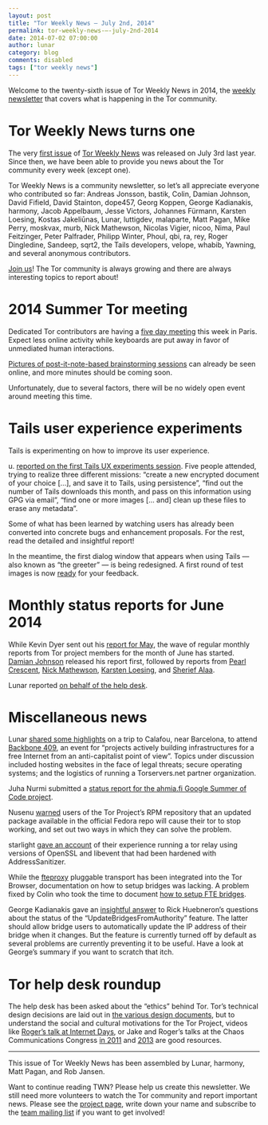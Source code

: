 ```yaml
---
layout: post
title: "Tor Weekly News — July 2nd, 2014"
permalink: tor-weekly-news-—-july-2nd-2014
date: 2014-07-02 07:00:00
author: lunar
category: blog
comments: disabled
tags: ["tor weekly news"]
---
```


Welcome to the twenty-sixth issue of Tor Weekly News in 2014, the [weekly newsletter](https://lists.torproject.org/cgi-bin/mailman/listinfo/tor-news) that covers what is happening in the Tor community.

Tor Weekly News turns one
=========================

The very [first issue](https://lists.torproject.org/pipermail/tor-talk/2013-July/028770.html) of [Tor Weekly News](https://trac.torproject.org/projects/tor/wiki/TorWeeklyNews) was released on July 3rd last year. Since then, we have been able to provide you news about the Tor community every week (except one).

Tor Weekly News is a community newsletter, so let’s all appreciate everyone who contributed so far: Andreas Jonsson, bastik, Colin, Damian Johnson, David Fifield, David Stainton, dope457, Georg Koppen, George Kadianakis, harmony, Jacob Appelbaum, Jesse Victors, Johannes Fürmann, Karsten Loesing, Kostas Jakeliūnas, Lunar, luttigdev, malaparte, Matt Pagan, Mike Perry, moskvax, murb, Nick Mathewson, Nicolas Vigier, nicoo, Nima, Paul Feitzinger, Peter Palfrader, Philipp Winter, Phoul, qbi, ra, rey, Roger Dingledine, Sandeep, sqrt2, the Tails developers, velope, whabib, Yawning, and several anonymous contributors.

[Join us](https://lists.torproject.org/cgi-bin/mailman/listinfo/news-team)! The Tor community is always growing and there are always interesting topics to report about!

2014 Summer Tor meeting
=======================

Dedicated Tor contributors are having a [five day meeting](https://trac.torproject.org/projects/tor/wiki/org/meetings/2014SummerDevMeeting) this week in Paris. Expect less online activity while keyboards are put away in favor of unmediated human interactions.

[Pictures of post-it-note-based brainstorming sessions](https://people.torproject.org/~isis/2014-summer-tor-dev-meeting.postits.tar.xz) can already be seen online, and more minutes should be coming soon.

Unfortunately, due to several factors, there will be no widely open event around meeting this time.

Tails user experience experiments
=================================

Tails is experimenting on how to improve its user experience.

u. [reported on the first Tails UX experiments session](https://mailman.boum.org/pipermail/tails-dev/2014-June/006200.html). Five people attended, trying to realize three different missions: “create a new encrypted document of your choice […], and save it to Tails, using persistence”, “find out the number of Tails downloads this month, and pass on this information using GPG via email”, “find one or more images [… and] clean up these files to erase any metadata”.

Some of what has been learned by watching users has already been converted into concrete bugs and enhancement proposals. For the rest, read the detailed and insightful report!

In the meantime, the first dialog window that appears when using Tails — also known as “the greeter” — is being redesigned. A first round of test images is now [ready](https://mailman.boum.org/pipermail/tails-dev/2014-June/006194.html) for your feedback.

Monthly status reports for June 2014
====================================

While Kevin Dyer sent out his [report for May](https://lists.torproject.org/pipermail/tor-reports/2014-June/000565.html), the wave of regular monthly reports from Tor project members for the month of June has started. [Damian Johnson](https://lists.torproject.org/pipermail/tor-reports/2014-June/000569.html) released his report first, followed by reports from [Pearl Crescent](https://lists.torproject.org/pipermail/tor-reports/2014-June/000570.html), [Nick Mathewson](https://lists.torproject.org/pipermail/tor-reports/2014-June/000572.html), [Karsten Loesing](https://lists.torproject.org/pipermail/tor-reports/2014-June/000573.html), and [Sherief Alaa](https://lists.torproject.org/pipermail/tor-reports/2014-June/000574.html).

Lunar reported [on behalf of the help desk](https://lists.torproject.org/pipermail/tor-reports/2014-July/000575.html).

Miscellaneous news
==================

Lunar [shared some highlights](https://lists.torproject.org/pipermail/tor-reports/2014-June/000568.html) on a trip to Calafou, near Barcelona, to attend [Backbone 409](http://backbone409.calafou.org/), an event for “projects actively building infrastructures for a free Internet from an anti-capitalist point of view”. Topics under discussion included hosting websites in the face of legal threats; secure operating systems; and the logistics of running a Torservers.net partner organization.

Juha Nurmi submitted a [status report for the ahmia.fi Google Summer of Code project](https://lists.torproject.org/pipermail/tor-reports/2014-June/000571.html).

Nusenu [warned](https://lists.torproject.org/pipermail/tor-talk/2014-June/033463.html) users of the Tor Project’s RPM repository that an updated package available in the official Fedora repo will cause their tor to stop working, and set out two ways in which they can solve the problem.

starlight [gave an account](https://lists.torproject.org/pipermail/tor-relays/2014-June/004821.html) of their experience running a tor relay using versions of OpenSSL and libevent that had been hardened with AddressSanitizer.

While the [fteproxy](https://fteproxy.org/) pluggable transport has been integrated into the Tor Browser, documentation on how to setup bridges was lacking. A problem fixed by Colin who took the time to document [how to setup FTE bridges](https://trac.torproject.org/projects/tor/wiki/doc/fte/setup).

George Kadianakis gave an [insightful answer](https://lists.torproject.org/pipermail/tor-relays/2014-June/004823.html) to Rick Huebneron’s questions about the status of the “UpdateBridgesFromAuthority” feature. The latter should allow bridge users to automatically update the IP address of their bridge when it changes. But the feature is currently turned off by default as several problems are currently preventing it to be useful. Have a look at George’s summary if you want to scratch that itch.

Tor help desk roundup
=====================

The help desk has been asked about the “ethics” behind Tor. Tor’s technical design decisions are laid out in [the various design documents](https://gitweb.torproject.org/torspec.git), but to understand the social and cultural motivations for the Tor Project, videos like [Roger’s talk at Internet Days](https://media.torproject.org/video/tor-internet-days-2010.mp4), or Jake and Roger’s talks at the Chaos Communications Congress [in 2011](https://media.torproject.org/video/28c3-4800-en-how_governments_have_tried_to_block_tor_h264.mp4) and [2013](https://media.torproject.org/video/30C3_-_5423_-_en_-_saal_1_-_201312272030_-_the_tor_network_-_jacob_-_arma_concat_.mp4) are good resources.

* * * * *

This issue of Tor Weekly News has been assembled by Lunar, harmony, Matt Pagan, and Rob Jansen.

Want to continue reading TWN? Please help us create this newsletter. We still need more volunteers to watch the Tor community and report important news. Please see the [project page](https://trac.torproject.org/projects/tor/wiki/TorWeeklyNews), write down your name and subscribe to the [team mailing list](https://lists.torproject.org/cgi-bin/mailman/listinfo/news-team) if you want to get involved!
